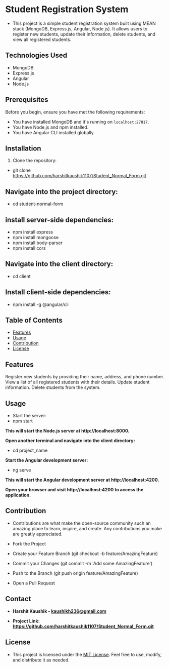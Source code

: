 # Student Registration System

- This project is a simple student registration system built using MEAN stack (MongoDB, Express.js, Angular, Node.js). It allows users to register new students, update their information, delete students, and view all registered students.

## Technologies Used

- MongoDB
- Express.js
- Angular
- Node.js

## Prerequisites

Before you begin, ensure you have met the following requirements:
- You have installed MongoDB and it's running on `localhost:27017`.
- You have Node.js and npm installed.
- You have Angular CLI installed globally.

## Installation
1. Clone the repository:

- git clone https://github.com/harshitkaushik1107/Student_Normal_Form.git

## Navigate into the project directory:
- cd student-normal-form

## install server-side dependencies:
- npm install express
- npm install mongoose
- npm install body-parser
- npm install cors

## Navigate into the client directory:
- cd client

## Install client-side dependencies:
- npm install -g @angular/cli

## Table of Contents
- [Features](#features)
- [Usage](#usage)
- [Contribution](#contribution)
- [License](#license)

## Features
Register new students by providing their name, address, and phone number.
View a list of all registered students with their details.
Update student information.
Delete students from the system.

## Usage
- Start the server:
-  npm start

**This will start the Node.js server at http://localhost:8000.**

**Open another terminal and navigate into the client directory:**
- cd project_name

**Start the Angular development server:**
- ng serve

**This will start the Angular development server at http://localhost:4200.**

**Open your browser and visit http://localhost:4200 to access the application.**


## Contribution
- Contributions are what make the open-source community such an amazing place to learn, inspire, and create. Any contributions you make are greatly appreciated.

- Fork the Project
- Create your Feature Branch (git checkout -b feature/AmazingFeature)
- Commit your Changes (git commit -m 'Add some AmazingFeature')
- Push to the Branch (git push origin feature/AmazingFeature)
- Open a Pull Request

## Contact
- **Harshit Kaushik - kaushikh236@gmail.com**

- **Project Link: https://github.com/harshitkaushik1107/Student_Normal_Form.git**

## License
- This project is licensed under the [MIT License](LICENSE). Feel free to use, modify, and distribute it as needed.
